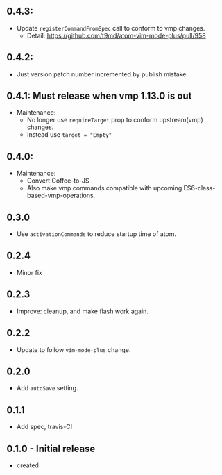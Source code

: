 ## 0.4.3:
- Update `registerCommandFromSpec` call to conform to vmp changes.
  - Detail: https://github.com/t9md/atom-vim-mode-plus/pull/958

## 0.4.2:
- Just version patch number incremented by publish mistake.

## 0.4.1: Must release when vmp 1.13.0 is out
- Maintenance:
  - No longer use `requireTarget` prop to conform upstream(vmp) changes.
  - Instead use `target = "Empty"`

## 0.4.0:
- Maintenance:
  - Convert Coffee-to-JS
  - Also make vmp commands compatible with upcoming ES6-class-based-vmp-operations.

## 0.3.0
- Use `activationCommands` to reduce startup time of atom.

## 0.2.4
- Minor fix

## 0.2.3
- Improve: cleanup, and make flash work again.

## 0.2.2
- Update to follow `vim-mode-plus` change.

## 0.2.0
- Add `autoSave` setting.

## 0.1.1
- Add spec, travis-CI

## 0.1.0 - Initial release
- created
